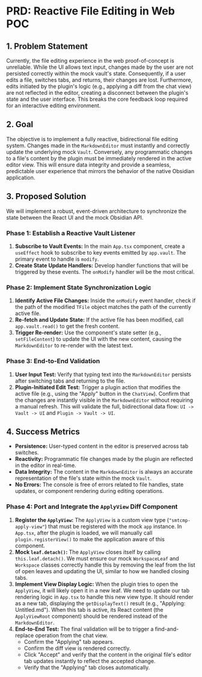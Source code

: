 # PRD: Reactive File Editing in Web POC

## 1. Problem Statement

Currently, the file editing experience in the web proof-of-concept is unreliable. While the UI allows text input, changes made by the user are not persisted correctly within the mock vault's state. Consequently, if a user edits a file, switches tabs, and returns, their changes are lost. Furthermore, edits initiated by the plugin's logic (e.g., applying a diff from the chat view) are not reflected in the editor, creating a disconnect between the plugin's state and the user interface. This breaks the core feedback loop required for an interactive editing environment.

## 2. Goal

The objective is to implement a fully reactive, bidirectional file editing system. Changes made in the `MarkdownEditor` must instantly and correctly update the underlying mock `Vault`. Conversely, any programmatic changes to a file's content by the plugin must be immediately rendered in the active editor view. This will ensure data integrity and provide a seamless, predictable user experience that mirrors the behavior of the native Obsidian application.

## 3. Proposed Solution

We will implement a robust, event-driven architecture to synchronize the state between the React UI and the mock Obsidian API.

### Phase 1: Establish a Reactive Vault Listener

1.  **Subscribe to Vault Events:** In the main `App.tsx` component, create a `useEffect` hook to subscribe to key events emitted by `app.vault`. The primary event to handle is `modify`.
2.  **Create State Update Handlers:** Develop handler functions that will be triggered by these events. The `onModify` handler will be the most critical.

### Phase 2: Implement State Synchronization Logic

1.  **Identify Active File Changes:** Inside the `onModify` event handler, check if the path of the modified `TFile` object matches the path of the currently active file.
2.  **Re-fetch and Update State:** If the active file has been modified, call `app.vault.read()` to get the fresh content.
3.  **Trigger Re-render:** Use the component's state setter (e.g., `setFileContent`) to update the UI with the new content, causing the `MarkdownEditor` to re-render with the latest text.

### Phase 3: End-to-End Validation

1.  **User Input Test:** Verify that typing text into the `MarkdownEditor` persists after switching tabs and returning to the file.
2.  **Plugin-Initiated Edit Test:** Trigger a plugin action that modifies the active file (e.g., using the "Apply" button in the `ChatView`). Confirm that the changes are instantly visible in the `MarkdownEditor` without requiring a manual refresh. This will validate the full, bidirectional data flow: `UI -> Vault -> UI` and `Plugin -> Vault -> UI`.

## 4. Success Metrics

- **Persistence:** User-typed content in the editor is preserved across tab switches.
- **Reactivity:** Programmatic file changes made by the plugin are reflected in the editor in real-time.
- **Data Integrity:** The content in the `MarkdownEditor` is always an accurate representation of the file's state within the mock `Vault`.
- **No Errors:** The console is free of errors related to file handles, state updates, or component rendering during editing operations.

### Phase 4: Port and Integrate the `ApplyView` Diff Component

1.  **Register the `ApplyView`:** The `ApplyView` is a custom view type (`"smtcmp-apply-view"`) that must be registered with the mock `app` instance. In `App.tsx`, after the plugin is loaded, we will manually call `plugin.registerView()` to make the application aware of this component.
2.  **Mock `leaf.detach()`:** The `ApplyView` closes itself by calling `this.leaf.detach()`. We must ensure our mock `WorkspaceLeaf` and `Workspace` classes correctly handle this by removing the leaf from the list of open leaves and updating the UI, similar to how we handled closing tabs.
3.  **Implement View Display Logic:** When the plugin tries to open the `ApplyView`, it will likely open it in a new leaf. We need to update our tab rendering logic in `App.tsx` to handle this new view type. It should render as a new tab, displaying the `getDisplayText()` result (e.g., "Applying: Untitled.md"). When this tab is active, its React content (the `ApplyViewRoot` component) should be rendered instead of the `MarkdownEditor`.
4.  **End-to-End Test:** The final validation will be to trigger a find-and-replace operation from the chat view.
    - Confirm the "Applying" tab appears.
    - Confirm the diff view is rendered correctly.
    - Click "Accept" and verify that the content in the original file's editor tab updates instantly to reflect the accepted change.
    - Verify that the "Applying" tab closes automatically.
